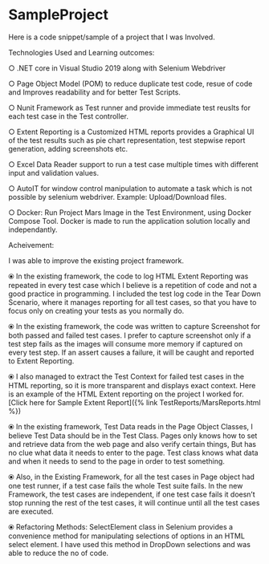 # SampleProject

Here is a code snippet/sample of a project that I was Involved.

Technologies Used and Learning outcomes: 

○ .NET core in Visual Studio 2019 along with Selenium Webdriver

○ Page Object Model (POM) to reduce duplicate test code, resue of code and Improves readability and for better Test Scripts.

○ Nunit Framework as Test runner and provide immediate test reuslts for each test case in the Test controller. 

○ Extent Reporting is a Customized HTML reports provides a Graphical UI of the test results such as pie chart representation, test stepwise report generation, adding screenshots etc. 

○ Excel Data Reader support to run a test case multiple times with different input and validation values.

○ AutoIT for window control manipulation to automate a task which is not possible by selenium webdriver. Example: Upload/Download files.

○ Docker: Run Project Mars Image in the Test Environment, using Docker Compose Tool. Docker is made to run the application solution locally and independantly. 

Acheivement:

I was able to improve the existing project framework. 

⦿ In the existing framework, the code to log HTML Extent Reporting was repeated in every test case  which I believe is a repetition of code and not a good practice in programming. I included the test log code in the Tear Down Scenario, where it manages reporting for all test cases, so that you have to focus only on creating your tests as you normally do.
	
⦿ In the existing framework, the code was written to capture Screenshot for both passed and failed test cases. I prefer to capture screenshot only if a test step fails as the images will consume more memory if captured on every test step. If an assert causes a failure, it will be caught and reported to Extent Reporting. 

⦿ I also managed to extract the Test Context for failed test cases in the HTML reporting, so it is more transparent and displays exact context.  Here is an example of the HTML Extent reporting on the project I worked for. 
[Click here for Sample Extent Report]({% link TestReports/MarsReports.html %})
  
⦿ In the existing framework, Test Data reads in  the Page Object Classes, I believe Test Data should be in the Test Class. Pages only knows how to set and retrieve data from the web page and also verify certain things, But has no clue what data it needs to enter to the page. Test class knows what data and when it needs to send to the page in order to test something. 

⦿ Also, in the Existing Framework, for all the test cases in Page object had one test runner, if a test case fails the whole Test suite fails. In the new Framework, the test cases are independent, if one test case fails it doesn’t stop running the rest of the test cases, it will continue until all the test cases are executed.  

⦿ Refactoring Methods: 
SelectElement class in Selenium provides a convenience method for manipulating selections of options in an HTML select element. I have used this method in DropDown selections and was able to reduce the no of code. 

